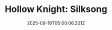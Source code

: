 ---
title: "Hollow Knight: Silksong"
id: 1030300
date: 2025-09-19T05:00:06.301Z
link: games/steam/recent/hollow-knight-silksong
image: http://media.steampowered.com/steamcommunity/public/images/apps/1030300/b4a999c1302e3ac123c041fd41bb8a34528c6ab5.jpg
playtime_2weeks: 1774
playtime_forever: 1952
playtime_windows_forever: 0
playtime_mac_forever: 0
playtime_linux_forever: 1952
playtime_deck_forever: 1952
---